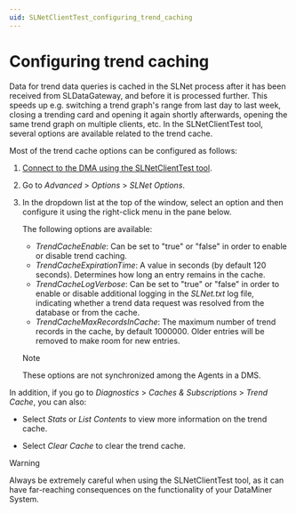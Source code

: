 ```yaml
---
uid: SLNetClientTest_configuring_trend_caching
---
```


# Configuring trend caching

Data for trend data queries is cached in the SLNet process after it has been received from SLDataGateway, and before it is processed further. This speeds up e.g. switching a trend graph's range from last day to last week, closing a trending card and opening it again shortly afterwards, opening the same trend graph on multiple clients, etc. In the SLNetClientTest tool, several options are available related to the trend cache.

Most of the trend cache options can be configured as follows:

1. [Connect to the DMA using the SLNetClientTest tool](xref:Connecting_to_a_DMA_with_the_SLNetClientTest_tool).

1. Go to *Advanced* > *Options* > *SLNet Options*.

1. In the dropdown list at the top of the window, select an option and then configure it using the right-click menu in the pane below.

   The following options are available:

   - *TrendCacheEnable*: Can be set to "true" or "false" in order to enable or disable trend caching.
   - *TrendCacheExpirationTime*: A value in seconds (by default 120 seconds). Determines how long an entry remains in the cache.
   - *TrendCacheLogVerbose*: Can be set to "true" or "false" in order to enable or disable additional logging in the *SLNet.txt* log file, indicating whether a trend data request was resolved from the database or from the cache.
   - *TrendCacheMaxRecordsInCache*: The maximum number of trend records in the cache, by default 1000000. Older entries will be removed to make room for new entries.

   > [!NOTE]
   > These options are not synchronized among the Agents in a DMS.

In addition, if you go to *Diagnostics* > *Caches & Subscriptions* > *Trend Cache*, you can also:

- Select *Stats* or *List Contents* to view more information on the trend cache.

- Select *Clear Cache* to clear the trend cache.

> [!WARNING]
> Always be extremely careful when using the SLNetClientTest tool, as it can have far-reaching consequences on the functionality of your DataMiner System.
